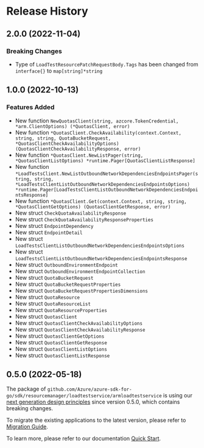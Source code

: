 # Release History

## 2.0.0 (2022-11-04)
### Breaking Changes

- Type of `LoadTestResourcePatchRequestBody.Tags` has been changed from `interface{}` to `map[string]*string`


## 1.0.0 (2022-10-13)
### Features Added

- New function `NewQuotasClient(string, azcore.TokenCredential, *arm.ClientOptions) (*QuotasClient, error)`
- New function `*QuotasClient.CheckAvailability(context.Context, string, string, QuotaBucketRequest, *QuotasClientCheckAvailabilityOptions) (QuotasClientCheckAvailabilityResponse, error)`
- New function `*QuotasClient.NewListPager(string, *QuotasClientListOptions) *runtime.Pager[QuotasClientListResponse]`
- New function `*LoadTestsClient.NewListOutboundNetworkDependenciesEndpointsPager(string, string, *LoadTestsClientListOutboundNetworkDependenciesEndpointsOptions) *runtime.Pager[LoadTestsClientListOutboundNetworkDependenciesEndpointsResponse]`
- New function `*QuotasClient.Get(context.Context, string, string, *QuotasClientGetOptions) (QuotasClientGetResponse, error)`
- New struct `CheckQuotaAvailabilityResponse`
- New struct `CheckQuotaAvailabilityResponseProperties`
- New struct `EndpointDependency`
- New struct `EndpointDetail`
- New struct `LoadTestsClientListOutboundNetworkDependenciesEndpointsOptions`
- New struct `LoadTestsClientListOutboundNetworkDependenciesEndpointsResponse`
- New struct `OutboundEnvironmentEndpoint`
- New struct `OutboundEnvironmentEndpointCollection`
- New struct `QuotaBucketRequest`
- New struct `QuotaBucketRequestProperties`
- New struct `QuotaBucketRequestPropertiesDimensions`
- New struct `QuotaResource`
- New struct `QuotaResourceList`
- New struct `QuotaResourceProperties`
- New struct `QuotasClient`
- New struct `QuotasClientCheckAvailabilityOptions`
- New struct `QuotasClientCheckAvailabilityResponse`
- New struct `QuotasClientGetOptions`
- New struct `QuotasClientGetResponse`
- New struct `QuotasClientListOptions`
- New struct `QuotasClientListResponse`


## 0.5.0 (2022-05-18)

The package of `github.com/Azure/azure-sdk-for-go/sdk/resourcemanager/loadtestservice/armloadtestservice` is using our [next generation design principles](https://azure.github.io/azure-sdk/general_introduction.html) since version 0.5.0, which contains breaking changes.

To migrate the existing applications to the latest version, please refer to [Migration Guide](https://aka.ms/azsdk/go/mgmt/migration).

To learn more, please refer to our documentation [Quick Start](https://aka.ms/azsdk/go/mgmt).